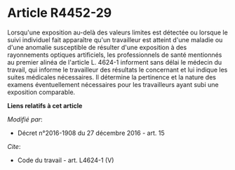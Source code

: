 # Article R4452-29

Lorsqu'une exposition au-delà des valeurs limites est détectée ou lorsque le suivi individuel fait apparaître qu'un
travailleur est atteint d'une maladie ou d'une anomalie susceptible de résulter d'une exposition à des rayonnements optiques
artificiels, les professionnels de santé mentionnés au premier alinéa de l'article L. 4624-1 informent sans délai le médecin
du travail, qui informe le travailleur des résultats le concernant et lui indique les suites médicales nécessaires. Il
détermine la pertinence et la nature des examens éventuellement nécessaires pour les travailleurs ayant subi une exposition
comparable.

**Liens relatifs à cet article**

_Modifié par_:

  - Décret n°2016-1908 du 27 décembre 2016 - art. 15

_Cite_:

  - Code du travail - art. L4624-1 (V)
